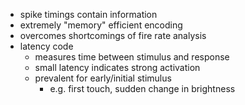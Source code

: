 + spike timings contain information
+ extremely "memory" efficient encoding
+ overcomes shortcomings of fire rate analysis
+ latency code
	+ measures time between stimulus and response
	+ small latency indicates strong activation
	+ prevalent for early/initial stimulus
		+ e.g. first touch, sudden change in brightness